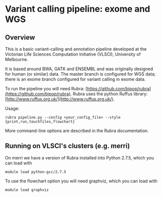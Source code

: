 
# Variant calling pipeline: exome and WGS

## Overview

This is a basic variant-calling and annotation pipeline developed at the 
Victorian Life Sciences Computation Initiative (VLSCI), University of Melbourne.

It is based around BWA, GATK and ENSEMBL and was originally designed for human (or similar) data. The master branch is configured for WGS data; there is an exome branch configured for variant calling in exome data.

To run the pipeline you will need Rubra: [https://github.com/bjpop/rubra](https://github.com/bjpop/rubra). Rubra uses the python Ruffus library: [http://www.ruffus.org.uk/](http://www.ruffus.org.uk/).

Usage: 
    
    rubra pipeline.py --config <your_config_file> --style {print,run,touchfiles,flowchart}

More command-line options are described in the Rubra documentation.

## Running on VLSCI's clusters (e.g. merri)

On merri we have a version of Rubra installed into Python 2.7.5, which you can load with

    module load python-gcc/2.7.5

To use the flowchart option you will need graphviz, which you can load with

    module load graphviz
